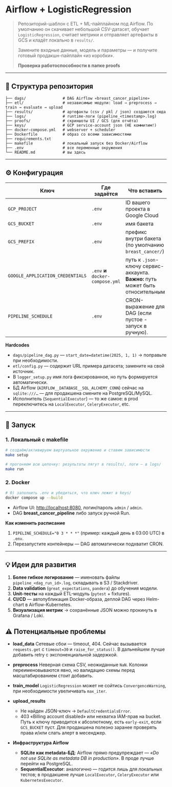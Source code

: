 # Airflow + LogisticRegression


> Репозиторий-шаблон с ETL + ML-пайплайном под Airflow.
> По умолчанию он скачивает небольшой CSV-датасет, обучает `LogisticRegression`, считает метрики и отправляет артефакты в GCS и кладёт локально в `results/`.
>
> Замените входные данные, модель и параметры — и получите готовый продакшн-пайплайн «из коробки».
>
> **Проверка работоспособности в папке proofs**

---

## 📂 Структура репозитория

```
├── dags/                # DAG Airflow «breast_cancer_pipeline»
├── etl/                 # независимые модули: load → preprocess → train → evaluate → upload
├── results/             # артефакты (csv / pkl / json) создаются сюда
├── logs/                # runtime-логи (pipeline_<timestamp>.log)
├── proofs/              # скриншоты UI / GCS (для отчёта)
├── keys/                # GCP service-account json (НЕ коммитим!)
├── docker-compose.yml   # webserver + scheduler
├── Dockerfile           # образ со всеми зависимостями
├── requirements.txt
├── makefile             # локальный запуск без Docker/Airflow
├── .env                 # все переменные окружения
└── README.md            # вы здесь
```

---

## ⚙️ Конфигурация

| Ключ                             | Где задаётся                      | Что вставить                                                                                                                                                                     |
| -------------------------------- | --------------------------------- | -------------------------------------------------------------------------------------------------------------------------------------------------------------------------------- |
| `GCP_PROJECT`                    | `.env`                            | ID вашего проекта в Google Cloud                                                                                                                                                 |
| `GCS_BUCKET`                     | `.env`                            | имя бакета                                                                                                                                                                       |
| `GCS_PREFIX`                     | `.env`                            | префикс внутри бакета (по умолчанию `breast_cancer/`)                                                                                                                            |
| `GOOGLE_APPLICATION_CREDENTIALS` | `.env` **и** `docker-compose.yml` | путь к `.json`-ключу сервис-аккаунта. **Важно:** путь может быть относительным  |
| `PIPELINE_SCHEDULE`              | `.env`                            | CRON-выражение для DAG (если пустое - запуск в ручную).                                                                                                              |

**Hardcodes**

* `dags/pipeline_dag.py` — `start_date=datetime(2025, 1, 1)` → поправьте при необходимости.
* `etl/config.py` — содержит URL примера датасета; замените на свой источник.
* В `logger_setup.py` имя лога фиксированное, но путь формируется автоматически.
* БД Airflow (`AIRFLOW__DATABASE__SQL_ALCHEMY_CONN`) сейчас на `sqlite:///…` — для продакшена смените на PostgreSQL/MySQL.
* Исполнитель (`SequentialExecutor`) — то же самое: в prod переключитесь на `LocalExecutor`, `CeleryExecutor`, etc.

---

## 🚀 Запуск

### 1. Локальный с makefile

```bash
# создаём/активируем виртуальное окружение и ставим зависимости
make setup

# прогоняем всю цепочку: результаты лягут в results/, логи — в logs/
make run
```

### 2. Docker

```bash
# 0) заполнить .env и убедиться, что ключ лежит в keys/
docker compose up --build
```

* Airflow UI: [http://localhost:8080](http://localhost:8080), логин/пароль `admin` / `admin`.
* DAG **breast\_cancer\_pipeline** либо запуск ручной Run.

**Как изменить расписание**

1. `PIPELINE_SCHEDULE="0 3 * * *"` (пример: каждый день в 03:00 UTC) в `.env`.
2. Перезапустите контейнеры — DAG автоматически подхватит CRON.

---


## 💡 Идеи для развития

1. **Более гибкое логирование** — именовать файлы `pipeline_<dag_run_id>.log`, складывать в S3 / Stackdriver.
2. **Data validation** (`great_expectations`, `pandera`) до обучения модели.
3. **Unit-тесты** на каждый ETL-модуль (`pytest` + fixtures).
4. **CI/CD** — автопубликация Docker-образа, деплой DAG через Helm-chart в Airflow-Kubernetes.
5. **Визуализация метрик** → сохранённые JSON можно прокинуть в Grafana / Loki.

## ⚠️ Потенциальные проблемы

* **load\_data**
  Сетевые сбои — timeout, 404. Сейчас вызывается `requests.get` с `timeout=30` и `raise_for_status()`. В дальнейшем лучше добавить retry c экспоненциальной задержкой.
* **preprocess**
  Неверная схема CSV, неожиданные `NaN`. Колонки переименовываются явно, но валидацию схемы перед масштабированием стоит добавить.
* **train\_model**
  `LogisticRegression` может не сойтись 
  `ConvergenceWarning`, при необходимости увеличивать `max_iter`.
* **upload\_results**

  * Не найден JSON-ключ → `DefaultCredentialsError`.
  * 403 «Billing account disabled» или нехватка IAM-прав на bucket.
    Путь к ключу приводится к абсолютному, есть `early-exit`, если `GCS_BUCKET` пуст. Для продакшена полезно заранее проверять права и/или слать алерт в месенджер.
* **Инфраструктура Airflow**

  * **SQLite как metadata-БД**: Airflow прямо предупреждает — *«Do not use SQLite as metadata DB in production»*. В проде лучше перейти на PostgreSQL.
  * **SequentialExecutor**: аналогично — годится лишь для локальных тестов; в продакшене лучше `LocalExecutor`, `CeleryExecutor` или `KubernetesExecutor`.
